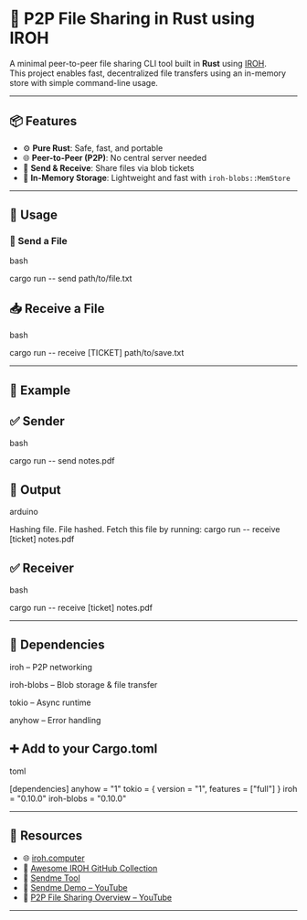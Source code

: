# 🔁 P2P File Sharing in Rust using IROH

A minimal peer-to-peer file sharing CLI tool built in **Rust** using [IROH](https://www.iroh.computer).  
This project enables fast, decentralized file transfers using an in-memory store with simple command-line usage.

---

## 📦 Features

- ⚙️ **Pure Rust**: Safe, fast, and portable
- 🌐 **Peer-to-Peer (P2P)**: No central server needed
- 📂 **Send & Receive**: Share files via blob tickets
- 🧠 **In-Memory Storage**: Lightweight and fast with `iroh-blobs::MemStore`

---

## 🚀 Usage

### 📨 Send a File

bash


cargo run -- send path/to/file.txt

## 📥 Receive a File

bash


cargo run -- receive [TICKET] path/to/save.txt

---

## 📁 Example

## ✅ Sender

bash


cargo run -- send notes.pdf

## 🧾 Output

arduino

Hashing file.
File hashed. Fetch this file by running:
cargo run -- receive [ticket] notes.pdf

## ✅ Receiver

bash


cargo run -- receive [ticket] notes.pdf

---

## 🔧 Dependencies

iroh – P2P networking

iroh-blobs – Blob storage & file transfer

tokio – Async runtime

anyhow – Error handling

## ➕ Add to your Cargo.toml

toml


[dependencies]
anyhow = "1"
tokio = { version = "1", features = ["full"] }
iroh = "0.10.0"
iroh-blobs = "0.10.0"

---
## 🔗 Resources

- 🌐 [iroh.computer](https://www.iroh.computer)
- 📘 [Awesome IROH GitHub Collection](https://github.com/n0-computer/awesome-iroh)
- 🚀 [Sendme Tool](https://www.iroh.computer/sendme)
- 🎥 [Sendme Demo – YouTube](https://youtu.be/uj-7Y_7p4Dg?si=L0lLnxlkqhxs9AqX)
- 🎥 [P2P File Sharing Overview – YouTube](https://youtu.be/tlSwje2ru34?si=MU1UjEKoIliAZl86)

---

